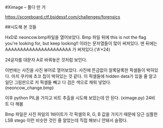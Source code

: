#Ximage – 풀다 만 거

https://scoreboard.ctf.bsidessf.com/challenges/forensics

##시도해 본 것들

HxD로 neoncow.bmp파일을 열어보았다. 
Bmp 파일 뒤에 this is not the flag you're looking for, but keep looking!! 이라는 문자열들이 많이 써져있다. 맨 뒤에는 AAAAAAAAAAAAAAAAAAAAAA 가 써져있다.(‘A’*24)

24글자를 대문자 A로 바꿔놓은 것처럼 보인다.

이번에는 사진을 사진 뷰어로 열어보았다. 사진에 뜬금없이 알록달록한 픽셀들이 박혀있다. 마치 쿠키에 초코 칩이 박혀있는 것 같다.
이 픽셀들에 hidden data가 있을 줄 알고 일단 그림판으로 저 픽셀들 빼고 다 검은 색으로 채워 넣었다. (neoncow_change.bmp)

이후 python PIL을 가지고 비트 추출을 시도해 보았는데 안 된다. (ximage.py) 24비트 다 해봄

Bmp 파일은 사진 파일의 1바이트가 각 픽셀의 R, G, B 값을 가지기 때문에 당근 심플한 LSB stego 이런 비슷한 것인 줄 알았는데 직접 해보니 안돼서 슬펐다.


